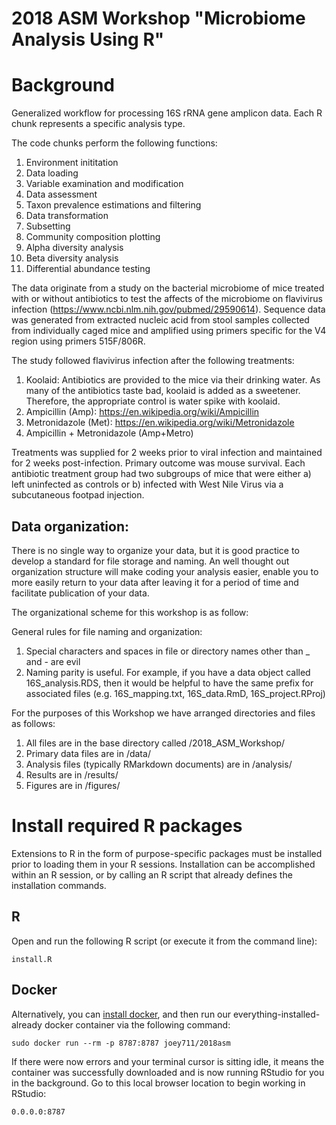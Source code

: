 # 2018 ASM Workshop "Microbiome Analysis Using R"

# Background

Generalized workflow for processing 16S rRNA gene amplicon data. Each R chunk represents a specific analysis type.

The code chunks perform the following functions:

1) Environment inititation
2) Data loading
3) Variable examination and modification
4) Data assessment
5) Taxon prevalence estimations and filtering
6) Data transformation
7) Subsetting
8) Community composition plotting
9) Alpha diversity analysis
10) Beta diversity analysis
11) Differential abundance testing

The data originate from a study on the bacterial microbiome of mice treated with or without antibiotics to test the affects of the microbiome on flavivirus infection (https://www.ncbi.nlm.nih.gov/pubmed/29590614). Sequence data was generated from extracted nucleic acid from stool samples collected from individually caged mice and amplified using primers specific for the V4 region using primers 515F/806R.

The study followed flavivirus infection after the following treatments:

1) Koolaid: Antibiotics are provided to the mice via their drinking water. As many of the antibiotics taste bad, koolaid is added as a sweetener. Therefore, the appropriate control is water spike with koolaid.
2) Ampicillin (Amp): https://en.wikipedia.org/wiki/Ampicillin
3) Metronidazole (Met): https://en.wikipedia.org/wiki/Metronidazole
4) Ampicillin + Metronidazole (Amp+Metro)

Treatments was supplied for 2 weeks prior to viral infection and maintained for 2 weeks post-infection. Primary outcome was mouse survival. Each antibiotic treatment group had two subgroups of mice that were either a) left uninfected as controls or b) infected with West Nile Virus via a subcutaneous footpad injection.

## Data organization:

There is no single way to organize your data, but it is good practice to develop a standard for file storage and naming. An well thought out organization structure will make coding your analysis easier, enable you to more easily return to your data after leaving it for a period of time and facilitate publication of your data.

The organizational scheme for this workshop is as follow:

General rules for file naming and organization:

1) Special characters and spaces in file or directory names other than _ and - are evil
2) Naming parity is useful. For example, if you have a data object called 16S_analysis.RDS, then it would be helpful to have the same prefix for associated files (e.g. 16S_mapping.txt, 16S_data.RmD, 16S_project.RProj)

For the purposes of this Workshop we have arranged directories and files as follows:

1) All files are in the base directory called /2018_ASM_Workshop/
2) Primary data files are in /data/
3) Analysis files (typically RMarkdown documents) are in /analysis/
3) Results are in /results/
4) Figures are in /figures/


# Install required R packages

Extensions to R in the form of purpose-specific packages
must be installed prior to loading them in your R sessions.
Installation can be accomplished within an R session,
or by calling an R script that already defines the installation commands.

## R

Open and run the following R script (or execute it from the command line):

`install.R`

## Docker

Alternatively, you can [install docker](https://docs.docker.com/install/),
and then run our everything-installed-already docker container
via the following command:

```
sudo docker run --rm -p 8787:8787 joey711/2018asm
```

If there were now errors and your terminal cursor is sitting idle, 
it means the container was successfully downloaded 
and is now running RStudio for you in the background.
Go to this local browser location to begin working in RStudio:

```
0.0.0.0:8787
```
